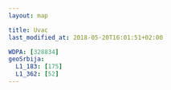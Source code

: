 ```yaml
---
layout: map

title: Uvac
last_modified_at: 2018-05-20T16:01:51+02:00

WDPA: [328834]
geoSrbija:
  L1_183: [175]
  L1_362: [52]
---
```

